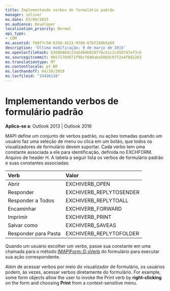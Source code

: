 ```yaml
---
title: Implementando verbos de formulário padrão
manager: soliver
ms.date: 03/09/2015
ms.audience: Developer
localization_priority: Normal
api_type:
- COM
ms.assetid: f89f7c58-6358-4523-9788-676f189b5e69
description: 'Última modificação: 9 de março de 2015'
ms.openlocfilehash: 6360b86dc23a5404b818f76cb1c2cd10747ef3cb
ms.sourcegitcommit: 8657170d071f9bcf680aba50b9c07f2a4fb82283
ms.translationtype: MT
ms.contentlocale: pt-BR
ms.lasthandoff: 04/28/2019
ms.locfileid: "33426118"
---
```

# <a name="implementing-standard-form-verbs"></a>Implementando verbos de formulário padrão

  
  
**Aplica-se a**: Outlook 2013 | Outlook 2016 
  
MAPI define um conjunto de verbos padrão, ou ações tomadas quando um usuário faz uma seleção de menu ou clica em um botão, que todos os visualizadores de formulário devem suportar. Cada verbo tem uma constante associada a ele para identificação, definida no EXCHFORM. Arquivo de header H. A tabela a seguir lista os verbos de formulário padrão e suas constantes associadas:
  
|**Verb**|**Valor**|
|:-----|:-----|
|Abrir  <br/> |EXCHIVERB_OPEN  <br/> |
|Responder  <br/> |EXCHIVERB_REPLYTOSENDER  <br/> |
|Responder a Todos  <br/> |EXCHIVERB_REPLYTOALL  <br/> |
|Encaminhar  <br/> |EXCHIVERB_FORWARD  <br/> |
|Imprimir  <br/> |EXCHIVERB_PRINT  <br/> |
|Salvar como  <br/> |EXCHIVERB_SAVEAS  <br/> |
|Responder para Pasta  <br/> |EXCHIVERB_REPLYTOFOLDER  <br/> |
   
Quando um usuário escolher um verbo, passe sua constante em uma chamada para o método [IMAPIForm::D oVerb](imapiform-doverb.md) do formulário para executar sua ação correspondente. 
  
Além de acessar verbos por meio do visualizador de formulário, os usuários podem, às vezes, acessar verbos diretamente do formulário. For example, some form objects allow the user to invoke the Print verb by **right-clicking** on the form and choosing **Print** from a context-sensitive menu. 
  

